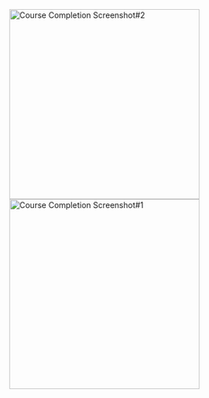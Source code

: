 <img width="339" alt="Course Completion Screenshot#2" src="https://user-images.githubusercontent.com/102987834/177189471-d40b5265-cb8a-4c49-9648-a2582bb36301.png">
<img width="339" alt="Course Completion Screenshot#1" src="https://user-images.githubusercontent.com/102987834/177189475-ef1ea71b-47f7-4a01-863b-03f5fac0728e.png">
